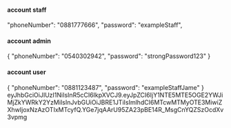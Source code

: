 #### account staff

"phoneNumber": "0881777666",
"password": "exampleStaff",

#### account admin

{
"phoneNumber": "0540302942",
"password": "strongPassword123"
}

#### account user

{
"phoneNumber": "0881123487",
"password": "exampleStaffJame"
}
eyJhbGciOiJIUzI1NiIsInR5cCI6IkpXVCJ9.eyJpZCI6IjY1NTE5MTE5OGE2YWJiMjZkYWRkY2YzMiIsInJvbGUiOiJBRE1JTiIsImlhdCI6MTcwMTMyOTE3MiwiZXhwIjoxNzAzOTIxMTcyfQ.YGe7jqAArU95ZA23pBE14R_MsgCnYQZSzOcdXv3vpmg

